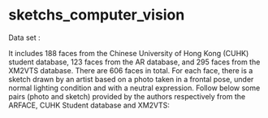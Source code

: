# sketchs_computer_vision

Data set : 

It includes 188 faces from the Chinese University of Hong Kong (CUHK) student database, 123 faces from the AR database, and 295 faces from the XM2VTS database. 
There are 606 faces in total. For each face, there is a sketch drawn by an artist based on a photo taken in a frontal pose, under normal lighting condition and with a neutral expression. Follow below some pairs (photo and sketch) provided by the authors respectively from the ARFACE, CUHK Student database and XM2VTS:
